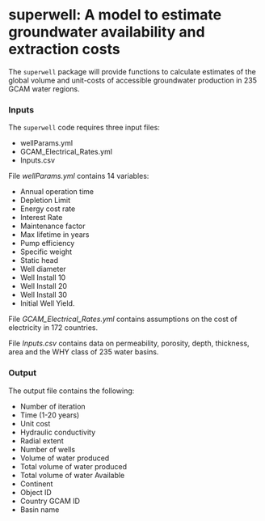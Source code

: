 # superwell: A model to estimate groundwater availability and extraction costs

The `superwell` package will provide functions to calculate estimates of the global volume and unit-costs of accessible groundwater production in 235 GCAM water regions. 

### Inputs
The `superwell` code requires three input files: 
- wellParams.yml
- GCAM_Electrical_Rates.yml
- Inputs.csv

File *wellParams.yml* contains 14 variables: 
- Annual operation time 
- Depletion Limit 
- Energy cost rate
- Interest Rate
- Maintenance factor
- Max lifetime in years
- Pump efficiency
- Specific weight
- Static head
- Well diameter
- Well Install 10
- Well Install 20
- Well Install 30
- Initial Well Yield.

File *GCAM_Electrical_Rates.yml* contains assumptions on the cost of electricity in 172 countries.

File *Inputs.csv* contains data on permeability, porosity, depth, thickness, area and the WHY class of 235 water basins. 

### Output 
The output file contains the following: 
- Number of iteration	
- Time (1-20 years)	
- Unit cost	
- Hydraulic conductivity	
- Radial extent	
- Number of wells	
- Volume of water produced	
- Total volume of water produced	
- Total volume of water Available	
- Continent	
- Object ID	
- Country	GCAM ID	
- Basin name
